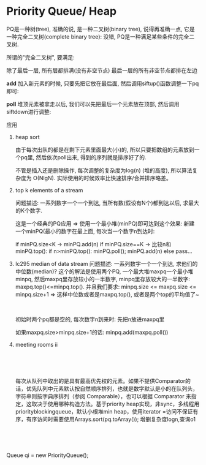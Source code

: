 # Priority Queue/ Heap

PQ是一种树(tree), 准确的说, 是一种二叉树(binary tree), 说得再准确一点, 它是一种完全二叉树(complete binary tree): 没错, PQ是一种满足某些条件的完全二叉树.

所谓的"完全二叉树", 要满足:

除了最后一层, 所有层都排满(没有非空节点)
最后一层的所有非空节点都排在左边



**add**
加入新元素的时候, 只要先把它放在最后面, 然后调用siftup()函数调整一下pq即可:



**poll**
堆顶元素被拿走以后, 我们可以先把最后一个元素放在顶部, 然后调用siftdown进行调整:



应用

1. heap sort

   由于每次出队的都是在剩下元素里面最大(小)的, 所以只要把数组的元素放到一个pq里, 然后依次poll出来, 得到的序列就是排序好了的.

   不管是插入还是删除操作, 每次调整的复杂度为log(n) (堆的高度), 所以算法复杂度为 O(NlgN). 实际使用的时候效率比快速排序/合并排序略差。

2. top k elements of a stream

   问题描述: 一系列数字一个一个到达, 当所有数(假设有N个)都到达以后, 求最大的K个数字.

   这是一个经典的PQ应用 ⇒ 使用一个最小堆(minPQ)即可达到这个效果: 新建一个minPQ(最小的数字在最上面, 每次当一个数字n到达时:

   if minPQ.size<K → minPQ.add(n)
   if minPQ.size==K → 比较n和minPQ.top():
   if n>minPQ.top(): minPQ.poll(); minPQ.add(n)
   else pass...

3. lc295 median of data stream
   问题描述: 一系列数字一个一个到达, 求他们的中位数(median)?
   这个的解法是使用两个PQ, 一个最大堆maxpq一个最小堆minpq, 然后maxpq里存放较小的一半数字, minpq里存放较大的一半数字: maxpq.top()<=minpq.top(). 
   并且我们要求: minpq.size <= maxpq.size <= minpq.size+1
   ⇒ 这样中位数或者是maxpq.top(), 或者是两个top的平均值了~ 

   ​

   初始时两个pq都是空的, 每次数字n到来时:
   先把n放进maxpq里

   如果maxpq.size>minpq.size+1的话: minpq.add(maxpq.poll()) 

4. meeting rooms ii

   ​

   ​

   每次从队列中取出的是具有最高优先权的元素。如果不提供Comparator的话，优先队列中元素默认按自然顺序排列，也就是数字默认是小的在队列头，字符串则按字典序排列（参阅 Comparable），也可以根据 Comparator 来指定，这取决于使用哪种构造方法。基于priority heap实现，非sync，多线程用priorityblockingqueue，默认小根堆min heap，使用iterator =访问不保证有序，有序访问时需要使用Arrays.sort(pq.toArray()); 增删复杂度logn,查询o1

   ​                                                                                  

   ​





Queue<Integer> qi = new PriorityQueue<Integer>();


